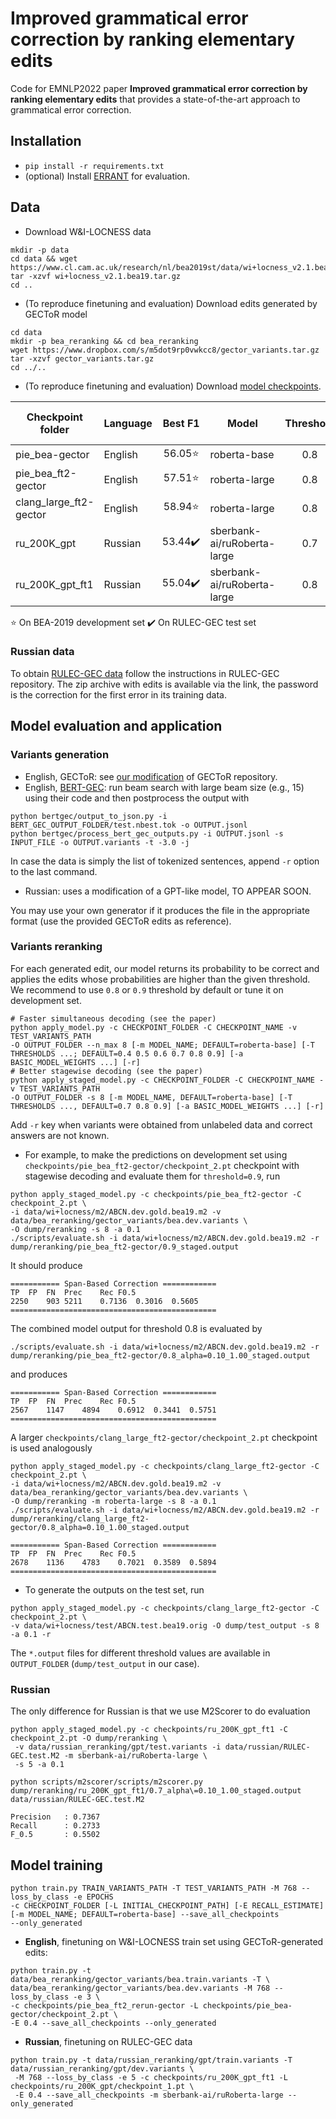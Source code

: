 # Improved grammatical error correction by ranking elementary edits
Code for EMNLP2022 paper **Improved grammatical error correction by ranking elementary edits** that provides a
state-of-the-art approach to grammatical error correction.

## Installation
* `pip install -r requirements.txt`
* (optional) Install [ERRANT](https://github.com/chrisjbryant/errant) for evaluation.

## Data

* Download W\&I-LOCNESS data
```shell
mkdir -p data
cd data && wget https://www.cl.cam.ac.uk/research/nl/bea2019st/data/wi+locness_v2.1.bea19.tar.gz
tar -xzvf wi+locness_v2.1.bea19.tar.gz
cd ..
```
* (To reproduce finetuning and evaluation) Download edits generated by GECToR model
```shell
cd data
mkdir -p bea_reranking && cd bea_reranking
wget https://www.dropbox.com/s/m5dot9rp0vwkcc8/gector_variants.tar.gz
tar -xzvf gector_variants.tar.gz
cd ../..
```

* (To reproduce finetuning and evaluation) Download [model checkpoints](https://www.dropbox.com/s/t9rmen6k03ggklk/checkpoints.tar.gz).

| Checkpoint folder      | Language |   Best F1    | Model                       | Threshold | Basic model weight |
|------------------------|----------|:------------:|-----------------------------|:---------:|:------------------:|
| pie_bea-gector         | English  |    56.05:star:     |        roberta-base         |    0.8    |        0.1         |
| pie_bea_ft2-gector     | English  |    57.51:star:   |        roberta-large        |    0.8    |        0.1         |
| clang_large_ft2-gector | English  |    58.94:star:     |        roberta-large        |    0.8    |        0.1         |
| ru_200K_gpt            | Russian  |    53.44:heavy_check_mark:     | sberbank-ai/ruRoberta-large |    0.7    |        0.1         |
| ru_200K_gpt_ft1        | Russian  |    55.04:heavy_check_mark:     | sberbank-ai/ruRoberta-large |    0.8    |        0.1         |

:star: On BEA-2019 development set
:heavy_check_mark: On RULEC-GEC test set



### Russian data

To obtain [RULEC-GEC data](https://github.com/arozovskaya/RULEC-GEC) follow the instructions in RULEC-GEC repository. 
The zip archive with edits is available via the link, the password is the correction for the first error in its training data. 

## Model evaluation and application

### Variants generation

* English, GECToR: see [our modification](https://github.com/AlexeySorokin/gector) of GECToR repository.
* English, [BERT-GEC](https://github.com/kanekomasahiro/bert-gec): run beam search with large beam size (e.g., 15) 
using their code and then postprocess the output with  
```shell
python bertgec/output_to_json.py -i BERT_GEC_OUTPUT_FOLDER/test.nbest.tok -o OUTPUT.jsonl
python bertgec/process_bert_gec_outputs.py -i OUTPUT.jsonl -s INPUT_FILE -o OUTPUT.variants -t -3.0 -j
```
In case the data is simply the list of tokenized sentences, append `-r` option to the last command.

* Russian: uses a modification of a GPT-like model, TO APPEAR SOON.

You may use your own generator if it produces the file in the appropriate format (use the provided GECToR edits as reference). 

### Variants reranking

For each generated edit, our model returns its probability to be correct and applies the edits whose probabilities 
are higher than the given threshold. We recommend to use `0.8` or `0.9` threshold by default or tune it on development set.

```shell
# Faster simultaneous decoding (see the paper)
python apply_model.py -c CHECKPOINT_FOLDER -C CHECKPOINT_NAME -v TEST_VARIANTS_PATH
-O OUTPUT_FOLDER --n_max 8 [-m MODEL_NAME; DEFAULT=roberta-base] [-T THRESHOLDS ...; DEFAULT=0.4 0.5 0.6 0.7 0.8 0.9] [-a BASIC_MODEL_WEIGHTS ...] [-r] 
# Better stagewise decoding (see the paper)
python apply_staged_model.py -c CHECKPOINT_FOLDER -C CHECKPOINT_NAME -v TEST_VARIANTS_PATH
-O OUTPUT_FOLDER -s 8 [-m MODEL_NAME, DEFAULT=roberta-base] [-T THRESHOLDS ..., DEFAULT=0.7 0.8 0.9] [-a BASIC_MODEL_WEIGHTS ...] [-r]
```

Add `-r` key when variants were obtained from unlabeled data and correct answers are not known.

* For example, to make the predictions on development set using `checkpoints/pie_bea_ft2-gector/checkpoint_2.pt` checkpoint 
with stagewise decoding and evaluate them for `threshold=0.9`, run
```
python apply_staged_model.py -c checkpoints/pie_bea_ft2-gector -C checkpoint_2.pt \
-i data/wi+locness/m2/ABCN.dev.gold.bea19.m2 -v data/bea_reranking/gector_variants/bea.dev.variants \
-O dump/reranking -s 8 -a 0.1
./scripts/evaluate.sh -i data/wi+locness/m2/ABCN.dev.gold.bea19.m2 -r dump/reranking/pie_bea_ft2-gector/0.9_staged.output
```
It should produce
```
=========== Span-Based Correction ============
TP	FP	FN	Prec	Rec	F0.5
2250	903	5211	0.7136	0.3016	0.5605
==============================================

```
The combined model output for threshold 0.8 is evaluated by
```shell
./scripts/evaluate.sh -i data/wi+locness/m2/ABCN.dev.gold.bea19.m2 -r dump/reranking/pie_bea_ft2-gector/0.8_alpha=0.10_1.00_staged.output
```
and produces
```
=========== Span-Based Correction ============
TP	FP	FN	Prec	Rec	F0.5
2567	1147	4894	0.6912	0.3441	0.5751
==============================================
```

A larger `checkpoints/clang_large_ft2-gector/checkpoint_2.pt` checkpoint is used analogously
```shell
python apply_staged_model.py -c checkpoints/clang_large_ft2-gector -C checkpoint_2.pt \
-i data/wi+locness/m2/ABCN.dev.gold.bea19.m2 -v data/bea_reranking/gector_variants/bea.dev.variants \
-O dump/reranking -m roberta-large -s 8 -a 0.1
./scripts/evaluate.sh -i data/wi+locness/m2/ABCN.dev.gold.bea19.m2 -r dump/reranking/clang_large_ft2-gector/0.8_alpha=0.10_1.00_staged.output

=========== Span-Based Correction ============
TP	FP	FN	Prec	Rec	F0.5
2678	1136	4783	0.7021	0.3589	0.5894
==============================================
```

* To generate the outputs on the test set, run
```
python apply_staged_model.py -c checkpoints/clang_large_ft2-gector -C checkpoint_2.pt \
-v data/wi+locness/test/ABCN.test.bea19.orig -O dump/test_output -s 8 -a 0.1 -r
```
The `*.output` files for different threshold values are available in `OUTPUT_FOLDER` (`dump/test_output` in our case).

### Russian

The only difference for Russian is that we use M2Scorer to do evaluation
```shell
python apply_staged_model.py -c checkpoints/ru_200K_gpt_ft1 -C checkpoint_2.pt -O dump/reranking \
 -v data/russian_reranking/gpt/test.variants -i data/russian/RULEC-GEC.test.M2 -m sberbank-ai/ruRoberta-large \
 -s 5 -a 0.1

python scripts/m2scorer/scripts/m2scorer.py dump/reranking/ru_200K_gpt_ft1/0.7_alpha\=0.10_1.00_staged.output data/russian/RULEC-GEC.test.M2

Precision   : 0.7367
Recall      : 0.2733
F_0.5       : 0.5502
```

## Model training
```shell
python train.py TRAIN_VARIANTS_PATH -T TEST_VARIANTS_PATH -M 768 --loss_by_class -e EPOCHS
-c CHECKPOINT_FOLDER [-L INITIAL_CHECKPOINT_PATH] [-E RECALL_ESTIMATE] [-m MODEL_NAME; DEFAULT=roberta-base] --save_all_checkpoints
--only_generated
```

* **English**, finetuning on W\&I-LOCNESS train set using GECToR-generated edits:
```shell
python train.py -t data/bea_reranking/gector_variants/bea.train.variants -T \
data/bea_reranking/gector_variants/bea.dev.variants -M 768 --loss_by_class -e 3 \ 
-c checkpoints/pie_bea_ft2_rerun-gector -L checkpoints/pie_bea-gector/checkpoint_2.pt \
-E 0.4 --save_all_checkpoints --only_generated
```

* **Russian**, finetuning on RULEC-GEC data
```shell
python train.py -t data/russian_reranking/gpt/train.variants -T data/russian_reranking/gpt/dev.variants \
 -M 768 --loss_by_class -e 5 -c checkpoints/ru_200K_gpt_ft1 -L checkpoints/ru_200K_gpt/checkpoint_1.pt \ 
 -E 0.4 --save_all_checkpoints -m sberbank-ai/ruRoberta-large --only_generated
```


